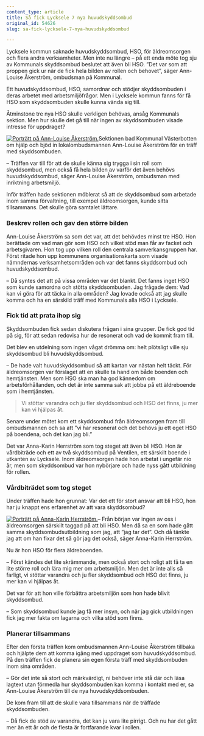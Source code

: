 ```yaml
---
content_type: article
title: Så fick Lycksele 7 nya huvudskyddsombud
original_id: 54626
slug: sa-fick-lycksele-7-nya-huvudskyddsombud

---
```


Lycksele kommun saknade huvudskyddsombud, HSO, för äldreomsorgen och flera andra verksamheter. Men inte nu längre – på ett enda möte tog sju av Kommunals skyddsombud beslutet att även bli HSO. ”Det var som att proppen gick ur när de fick hela bilden av rollen och behovet”, säger Ann-Louise Åkerström, ombudsman på Kommunal.

Ett huvudskyddsombud, HSO, samordnar och stödjer skyddsombuden i deras arbetet med arbetsmiljöfrågor. Men i Lycksele kommun fanns för få HSO som skyddsombuden skulle kunna vända sig till.

Åtminstone tre nya HSO skulle verkligen behövas, ansåg Kommunals sektion. Men hur skulle det gå till när ingen av skyddsombuden visade intresse för uppdraget?

[![Porträtt på Ann-Louise Åkerström.](https://www.suntarbetsliv.se/wp-content/uploads/2021/02/200x220-ann-louise-akerstrom.jpg)](https://www.suntarbetsliv.se/wp-content/uploads/2021/02/200x220-ann-louise-akerstrom.jpg)Sektionen bad Kommunal Västerbotten om hjälp och bjöd in lokalombudsmannen Ann-Louise Åkerström för en träff med skyddsombuden.

– Träffen var till för att de skulle känna sig trygga i sin roll som skyddsombud, men också få hela bilden av varför det även behövs huvudskyddsombud, säger Ann-Louise Åkerström, ombudsman med inriktning arbetsmiljö.

Inför träffen hade sektionen möblerat så att de skyddsombud som arbetade inom samma förvaltning, till exempel äldreomsorgen, kunde sitta tillsammans. Det skulle göra samtalet lättare.

### Beskrev rollen och gav den större bilden

Ann-Louise Åkerström sa som det var, att det behövdes minst tre HSO. Hon berättade om vad man gör som HSO och vilket stöd man får av facket och arbetsgivaren. Hon tog upp vilken roll den centrala samverkansgruppen har. Först ritade hon upp kommunens organisationskarta som visade nämndernas verksamhetsområden och var det fanns skyddsombud och huvudskyddsombud.

– Då syntes det att på vissa områden var det blankt. Det fanns inget HSO som kunde samordna och stötta skyddsombuden. Jag frågade dem: Vad kan vi göra för att täcka in alla områden? Jag lovade också att jag skulle komma och ha en särskild träff med Kommunals alla HSO i Lycksele.

### Fick tid att prata ihop sig

Skyddsombuden fick sedan diskutera frågan i sina grupper. De fick god tid på sig, för att sedan redovisa hur de resonerat och vad de kommit fram till.

Det blev en utdelning som ingen vågat drömma om: helt plötsligt ville sju skyddsombud bli huvudskyddsombud.

– De hade valt huvudskyddsombud så att kartan var nästan helt täckt. För äldreomsorgen var förslaget att en skulle ta hand om både boenden och hemtjänsten. Men som HSO ska man ha god kännedom om arbetsförhållanden, och det är inte samma sak att jobba på ett äldreboende som i hemtjänsten.

> Vi stöttar varandra och ju fler skyddsombud och HSO det finns, ju mer kan vi hjälpas åt.

Senare under mötet kom ett skyddsombud från äldreomsorgen fram till ombudsmannen och sa att ”vi har resonerat och det behövs ju ett eget HSO på boendena, och det kan jag bli.”

Det var Anna-Karin Herrström som tog steget att även bli HSO. Hon är vårdbiträde och ett av två skyddsombud på Ventilen, ett särskilt boende i utkanten av Lycksele. Inom äldreomsorgen hade hon arbetat i ungefär nio år, men som skyddsombud var hon nybörjare och hade nyss gått utbildning för rollen.

### Vårdbiträdet som tog steget

Under träffen hade hon grunnat: Var det ett för stort ansvar att bli HSO, hon har ju knappt ens erfarenhet av att vara skyddsombud?

[![Porträtt på Anna-Karin Herrström.](https://www.suntarbetsliv.se/wp-content/uploads/2021/02/200x220-anna-karin-herrstrom-foto-andreas-jakobsson-3dfabriken.jpg)](https://www.suntarbetsliv.se/wp-content/uploads/2021/02/200x220-anna-karin-herrstrom-foto-andreas-jakobsson-3dfabriken.jpg)– Från början var ingen av oss i äldreomsorgen särskilt taggad på att bli HSO. Men då sa en som hade gått samma skyddsombudsutbildning som jag, att ”jag tar det”. Och då tänkte jag att om han fixar det så gör jag det också, säger Anna-Karin Herrström.

Nu är hon HSO för flera äldreboenden.

– Först kändes det lite skrämmande, men också stort och roligt att få ta en lite större roll och lära mig mer om arbetsmiljön. Men det är inte alls så farligt, vi stöttar varandra och ju fler skyddsombud och HSO det finns, ju mer kan vi hjälpas åt.

Det var för att hon ville förbättra arbetsmiljön som hon hade blivit skyddsombud.

– Som skyddsombud kunde jag få mer insyn, och när jag gick utbildningen fick jag mer fakta om lagarna och vilka stöd som finns.

### Planerar tillsammans

Efter den första träffen kom ombudsmannen Ann-Louise Åkerström tillbaka och hjälpte dem att komma igång med uppdraget som huvudskyddsombud. På den träffen fick de planera sin egen första träff med skyddsombuden inom sina områden.

– Gör det inte så stort och märkvärdigt, ni behöver inte stå där och läsa lagtext utan förmedla hur skyddsombuden kan komma i kontakt med er, sa Ann-Louise Åkerström till de nya huvudskyddsombuden.

De kom fram till att de skulle vara tillsammans när de träffade skyddsombuden.

– Då fick de stöd av varandra, det kan ju vara lite pirrigt. Och nu har det gått mer än ett år och de flesta är fortfarande kvar i rollen.

